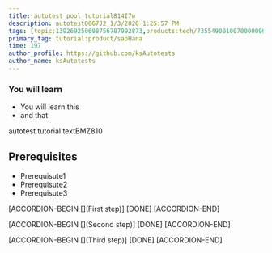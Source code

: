 ```yaml
---
title: autotest_pool_tutorial814I7w
description: autotestQ067J2_1/3/2020 1:25:57 PM
tags: [topic:139269250608756787992873,products:tech/73554900100700000996,tutorial:experience/advanced]
primary_tag: tutorial:product/sapHana
time: 197
author_profile: https://github.com/ksAutotests
author_name: ksAutotests
---
```

### You will learn
- You will learn this
- and that

autotest tutorial textBMZ810

## Prerequisites
- Prerequisute1
- Prerequisute2
- Prerequisute3

[ACCORDION-BEGIN [](First step)]
[DONE]
[ACCORDION-END]

[ACCORDION-BEGIN [](Second step)]
[DONE]
[ACCORDION-END]

[ACCORDION-BEGIN [](Third step)]
[DONE]
[ACCORDION-END]

